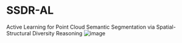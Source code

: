 # SSDR-AL
Active Learning for Point Cloud Semantic Segmentation via Spatial-Structural Diversity Reasoning
![image](https://user-images.githubusercontent.com/50863459/176915893-89db6fd7-1c35-414f-8cfd-c52822e18ee0.png)
